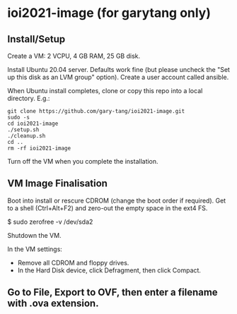 # ioi2021-image (for garytang only)

## Install/Setup

Create a VM: 2 VCPU, 4 GB RAM, 25 GB disk.

Install Ubuntu 20.04 server. Defaults work fine (but please uncheck the "Set up this disk as an LVM group" option). Create a user account called ansible.

When Ubuntu install completes, clone or copy this repo into a local directory. E.g.:

```
git clone https://github.com/gary-tang/ioi2021-image.git
sudo -s
cd ioi2021-image
./setup.sh
./cleanup.sh
cd ..
rm -rf ioi2021-image
```

Turn off the VM when you complete the installation.

## VM Image Finalisation

Boot into install or rescure CDROM (change the boot order if required). Get to a shell (Ctrl+Alt+F2) and zero-out the empty space in the ext4 FS.

$ sudo zerofree -v /dev/sda2

Shutdown the VM.

In the VM settings:

- Remove all CDROM and floppy drives.
- In the Hard Disk device, click Defragment, then click Compact.

Go to File, Export to OVF, then enter a filename with .ova extension.
- 
